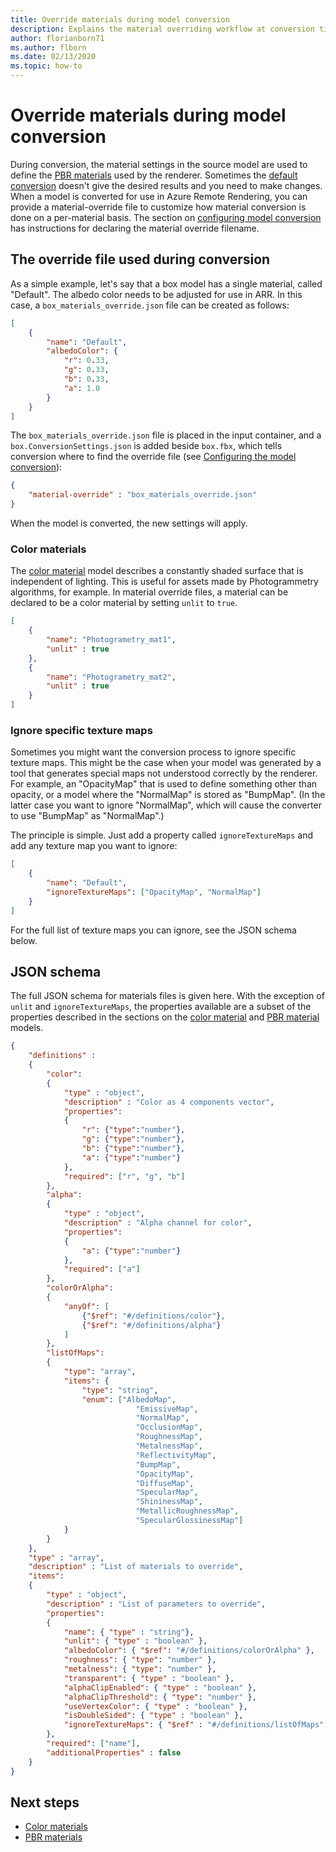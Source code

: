 ```yaml
---
title: Override materials during model conversion
description: Explains the material overriding workflow at conversion time
author: florianborn71
ms.author: flborn
ms.date: 02/13/2020
ms.topic: how-to
---
```


# Override materials during model conversion

During conversion, the material settings in the source model are used to define the [PBR materials](../../overview/features/pbr-materials.md) used by the renderer.
Sometimes the [default conversion](../../reference/material-mapping.md) doesn't give the desired results and you need to make changes.
When a model is converted for use in Azure Remote Rendering, you can provide a material-override file to customize how material conversion is done on a per-material basis.
The section on [configuring model conversion](configure-model-conversion.md) has instructions for declaring the material override filename.

## The override file used during conversion

As a simple example, let's say that a box model has a single material, called "Default". The albedo color needs to be adjusted for use in ARR.
In this case, a `box_materials_override.json` file can be created as follows:

```json
[
    {
        "name": "Default",
        "albedoColor": {
            "r": 0.33,
            "g": 0.33,
            "b": 0.33,
            "a": 1.0
        }
    }
]
```

The `box_materials_override.json` file is placed in the input container, and a `box.ConversionSettings.json` is added beside `box.fbx`, which tells conversion where to find the override file (see [Configuring the model conversion](configure-model-conversion.md)):

```json
{
    "material-override" : "box_materials_override.json"
}
```

When the model is converted, the new settings will apply.

### Color materials

The [color material](../../overview/features/color-materials.md) model describes a constantly shaded surface that is independent of lighting.
This is useful for assets made by Photogrammetry algorithms, for example.
In material override files, a material can be declared to be a color material by setting `unlit` to `true`.

```json
[
    {
        "name": "Photogrametry_mat1",
        "unlit" : true
    },
    {
        "name": "Photogrametry_mat2",
        "unlit" : true
    }
]
```

### Ignore specific texture maps

Sometimes you might want the conversion process to ignore specific texture maps. This might be the case when your model was generated by a tool that generates special maps not understood correctly by the renderer. For example, an "OpacityMap" that is used to define something other than opacity, or a model where the "NormalMap" is stored as "BumpMap". (In the latter case you want to ignore "NormalMap", which will cause the converter to use "BumpMap" as "NormalMap".)

The principle is simple. Just add a property called `ignoreTextureMaps` and add any texture map you want to ignore:

```json
[
    {
        "name": "Default",
        "ignoreTextureMaps": ["OpacityMap", "NormalMap"]
    }
]
```

For the full list of texture maps you can ignore, see the JSON schema below.

## JSON schema

The full JSON schema for materials files is given here. With the exception of `unlit` and `ignoreTextureMaps`, the properties available are a subset of the properties described in the sections on the [color material](../../overview/features/color-materials.md) and [PBR material](../../overview/features/pbr-materials.md) models.

```json
{
    "definitions" :
    {
        "color":
        {
            "type" : "object",
            "description" : "Color as 4 components vector",
            "properties":
            {
                "r": {"type":"number"},
                "g": {"type":"number"},
                "b": {"type":"number"},
                "a": {"type":"number"}
            },
            "required": ["r", "g", "b"]
        },
        "alpha":
        {
            "type" : "object",
            "description" : "Alpha channel for color",
            "properties":
            {
                "a": {"type":"number"}
            },
            "required": ["a"]
        },
        "colorOrAlpha":
        {
            "anyOf": [
                {"$ref": "#/definitions/color"},
                {"$ref": "#/definitions/alpha"}
            ]
        },
        "listOfMaps":
        {
            "type": "array",
            "items": {
                "type": "string",
                "enum": ["AlbedoMap",
                            "EmissiveMap",
                            "NormalMap",
                            "OcclusionMap",
                            "RoughnessMap",
                            "MetalnessMap",
                            "ReflectivityMap",
                            "BumpMap",
                            "OpacityMap",
                            "DiffuseMap",
                            "SpecularMap",
                            "ShininessMap",
                            "MetallicRoughnessMap",
                            "SpecularGlossinessMap"]
            }
        }
    },
    "type" : "array",
    "description" : "List of materials to override",
    "items":
    {
        "type" : "object",
        "description" : "List of parameters to override",
        "properties":
        {
            "name": { "type" : "string"},
            "unlit": { "type" : "boolean" },
            "albedoColor": { "$ref": "#/definitions/colorOrAlpha" },
            "roughness": { "type": "number" },
            "metalness": { "type": "number" },
            "transparent": { "type" : "boolean" },
            "alphaClipEnabled": { "type" : "boolean" },
            "alphaClipThreshold": { "type": "number" },
            "useVertexColor": { "type" : "boolean" },
            "isDoubleSided": { "type" : "boolean" },
            "ignoreTextureMaps": { "$ref" : "#/definitions/listOfMaps" }
        },
        "required": ["name"],
        "additionalProperties" : false
    }
}
```

## Next steps

* [Color materials](../../overview/features/color-materials.md)
* [PBR materials](../../overview/features/pbr-materials.md)